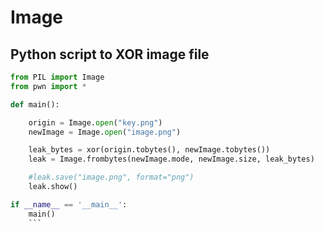 # Image

## Python script to XOR image file

```python
from PIL import Image
from pwn import *

def main():

    origin = Image.open("key.png")
    newImage = Image.open("image.png")

    leak_bytes = xor(origin.tobytes(), newImage.tobytes())
    leak = Image.frombytes(newImage.mode, newImage.size, leak_bytes)

    #leak.save("image.png", format="png")
    leak.show()

if __name__ == '__main__':
    main()
	```
```